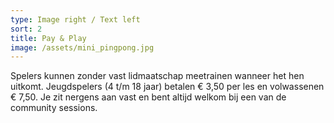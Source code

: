 ```yaml
---
type: Image right / Text left
sort: 2
title: Pay & Play
image: /assets/mini_pingpong.jpg
---
```

Spelers kunnen zonder vast lidmaatschap meetrainen wanneer het hen uitkomt. Jeugdspelers (4 t/m 18 jaar) betalen € 3,50 per les en volwassenen € 7,50. Je zit nergens aan vast en bent altijd welkom bij een van de community sessions.